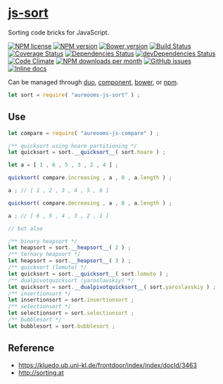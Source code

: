 [js-sort](http://aureooms.github.io/js-sort)
==

Sorting code bricks for JavaScript.

[![NPM license](http://img.shields.io/npm/l/aureooms-js-sort.svg?style=flat)](https://raw.githubusercontent.com/aureooms/js-sort/master/LICENSE)
[![NPM version](http://img.shields.io/npm/v/aureooms-js-sort.svg?style=flat)](https://www.npmjs.org/package/aureooms-js-sort)
[![Bower version](http://img.shields.io/bower/v/aureooms-js-sort.svg?style=flat)](http://bower.io/search/?q=aureooms-js-sort)
[![Build Status](http://img.shields.io/travis/aureooms/js-sort.svg?style=flat)](https://travis-ci.org/aureooms/js-sort)
[![Coverage Status](http://img.shields.io/coveralls/aureooms/js-sort.svg?style=flat)](https://coveralls.io/r/aureooms/js-sort)
[![Dependencies Status](http://img.shields.io/david/aureooms/js-sort.svg?style=flat)](https://david-dm.org/aureooms/js-sort#info=dependencies)
[![devDependencies Status](http://img.shields.io/david/dev/aureooms/js-sort.svg?style=flat)](https://david-dm.org/aureooms/js-sort#info=devDependencies)
[![Code Climate](http://img.shields.io/codeclimate/github/aureooms/js-sort.svg?style=flat)](https://codeclimate.com/github/aureooms/js-sort)
[![NPM downloads per month](http://img.shields.io/npm/dm/aureooms-js-sort.svg?style=flat)](https://www.npmjs.org/package/aureooms-js-sort)
[![GitHub issues](http://img.shields.io/github/issues/aureooms/js-sort.svg?style=flat)](https://github.com/aureooms/js-sort/issues)
[![Inline docs](http://inch-ci.org/github/aureooms/js-sort.svg?branch=master&style=shields)](http://inch-ci.org/github/aureooms/js-sort)

Can be managed through [duo](https://github.com/duojs/duo),
[component](https://github.com/componentjs/component),
[bower](https://github.com/bower/bower), or
[npm](https://github.com/npm/npm).

```js
let sort = require( "aureooms-js-sort" ) ;
```

## Use

```js
let compare = require( "aureooms-js-compare" ) ;

/** quicksort using hoare partitioning */
let quicksort = sort.__quicksort__( sort.hoare ) ;

let a = [ 1 , 6 , 5 , 3 , 2 , 4 ] ;

quicksort( compare.increasing , a , 0 , a.length ) ;

a ; // [ 1 , 2 , 3 , 4 , 5 , 6 ]

quicksort( compare.decreasing , a , 0 , a.length ) ;

a ; // [ 6 , 5 , 4 , 3 , 2 , 1 ]

// but also

/** binary heapsort */
let heapsort = sort.__heapsort__( 2 ) ;
/** ternary heapsort */
let heapsort = sort.__heapsort__( 3 ) ;
/** quicksort (lomuto) */
let quicksort = sort.__quicksort__( sort.lomuto ) ;
/** dualpivotquicksort (yaroslavskiy) */
let quicksort = sort.__dualpivotquicksort__( sort.yaroslavskiy ) ;
/** insertionsort */
let insertionsort = sort.insertionsort ;
/** selectionsort */
let selectionsort = sort.selectionsort ;
/** bubblesort */
let bubblesort = sort.bubblesort ;
```

## Reference

  - https://kluedo.ub.uni-kl.de/frontdoor/index/index/docId/3463
  - http://sorting.at
